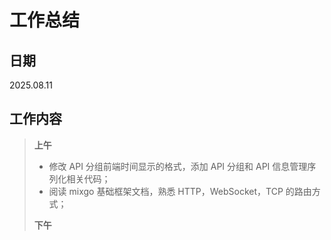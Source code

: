 # **工作总结**

## 日期

2025.08.11

## 工作内容

> **上午**
>
> - 修改 API 分组前端时间显示的格式，添加 API 分组和 API 信息管理序列化相关代码；
> - 阅读 mixgo 基础框架文档，熟悉 HTTP，WebSocket，TCP 的路由方式；
>
> **下午**
>
> 